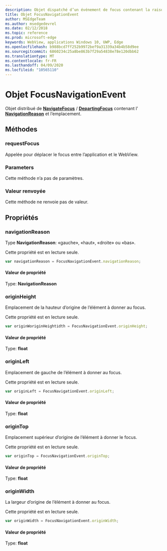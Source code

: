 ```yaml
---
description: Objet dispatché d’un événement de focus contenant la raison et l’emplacement de la navigation
title: Objet FocusNavigationEvent
author: MSEdgeTeam
ms.author: msedgedevrel
ms.date: 02/12/2018
ms.topic: reference
ms.prod: microsoft-edge
keywords: WebView, applications Windows 10, UWP, Edge
ms.openlocfilehash: b988bcd7ff252b9972bef9a31339a34b4b58d9ee
ms.sourcegitcommit: 6860234c25a8be863b7f29a54838e78e120dbb62
ms.translationtype: MT
ms.contentlocale: fr-FR
ms.lasthandoff: 04/09/2020
ms.locfileid: "10565110"
---
```

# Objet FocusNavigationEvent

Objet distribué de [**NavigateFocus**](../webview.md#navigatefocus) / [**DepartingFocus**](../webview.md#departingfocus) contenant l' [**NavigationReason**](#navigationreason) et l’emplacement. 

## Méthodes

### requestFocus

Appelée pour déplacer le focus entre l’application et le WebView.

### Parameters

Cette méthode n’a pas de paramètres.

### Valeur renvoyée

Cette méthode ne renvoie pas de valeur.

## Propriétés
    
### navigationReason

Type **NavigationReason**: «gauche», «haut», «droite» ou «bas». 

Cette propriété est en lecture seule.

```js
var navigationReason = FocusNavigationEvent.navigationReason;
```

#### Valeur de propriété
Type: **NavigationReason**

### originHeight

Emplacement de la hauteur d’origine de l’élément à donner au focus.

Cette propriété est en lecture seule.

```js
var originWoriginHeightidth = FocusNavigationEvent.originHeight;
```

#### Valeur de propriété
Type: **float**

### originLeft

Emplacement de gauche de l’élément à donner au focus.

Cette propriété est en lecture seule.

```js
var originLeft = FocusNavigationEvent.originLeft;
```

#### Valeur de propriété
Type: **float**

### originTop

Emplacement supérieur d’origine de l’élément à donner le focus.

Cette propriété est en lecture seule.

```js
var originTop = FocusNavigationEvent.originTop;
```

#### Valeur de propriété
Type: **float**

### originWidth

La largeur d’origine de l’élément à donner au focus.

Cette propriété est en lecture seule.

```js
var originWidth = FocusNavigationEvent.originWidth;
```

#### Valeur de propriété
Type: **float**


